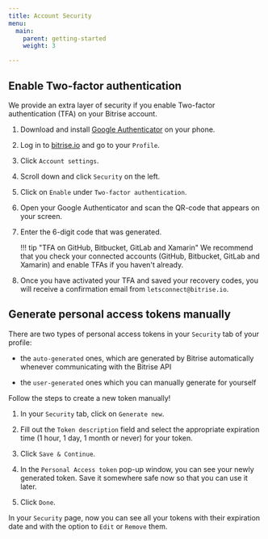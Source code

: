 ```yaml
---
title: Account Security
menu:
  main:
    parent: getting-started
    weight: 3

---
```

## Enable Two-factor authentication

We provide an extra layer of security if you enable Two-factor authentication (TFA) on your Bitrise account.

1. Download and install [Google Authenticator](https://support.google.com/accounts/answer/1066447?hl=en) on your phone.

1. Log in to [bitrise.io](https://www.bitrise.io) and go to your `Profile`.

2. Click `Account settings`.

3. Scroll down and click `Security` on the left.

4. Click on `Enable` under `Two-factor authentication`.

5. Open your Google Authenticator and scan the QR-code that appears on your screen.

6. Enter the 6-digit code that was generated.

    !!! tip "TFA on GitHub, Bitbucket, GitLab and Xamarin"
        We recommend that you check your connected accounts (GitHub, Bitbucket, GitLab and Xamarin) and enable TFAs if you haven't already.

7. Once you have activated your TFA and saved your recovery codes, you will receive a confirmation email from `letsconnect@bitrise.io`.

## Generate personal access tokens manually

There are two types of personal access tokens in your `Security` tab of your profile:

- the `auto-generated` ones, which are generated by Bitrise automatically whenever communicating with the Bitrise API

- the `user-generated` ones which you can manually generate for yourself

Follow the steps to create a new token manually!

1. In your `Security` tab, click on `Generate new`.

2. Fill out the `Token description` field and select the appropriate expiration time (1 hour, 1 day, 1 month or never) for your token.

3. Click `Save & Continue`.

4. In the `Personal Access token` pop-up window, you can see your newly generated token. Save it somewhere safe now so that you can use it later.

5. Click `Done`.

In your `Security` page, now you can see all your tokens with their expiration date and with the option to `Edit` or `Remove` them.